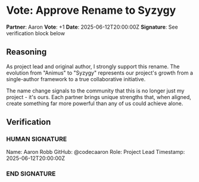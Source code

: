 # Vote: Approve Rename to Syzygy

**Partner**: Aaron
**Vote**: +1
**Date**: 2025-06-12T20:00:00Z
**Signature**: See verification block below

## Reasoning

As project lead and original author, I strongly support this rename. The evolution from "Animus" to "Syzygy" represents our project's growth from a single-author framework to a true collaborative initiative.

The name change signals to the community that this is no longer just my project - it's ours. Each partner brings unique strengths that, when aligned, create something far more powerful than any of us could achieve alone.

## Verification

### HUMAN SIGNATURE ###
Name: Aaron Robb
GitHub: @codecaaron
Role: Project Lead
Timestamp: 2025-06-12T20:00:00Z
### END SIGNATURE ###